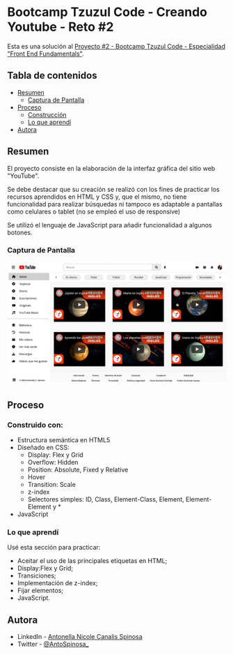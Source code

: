 # Bootcamp Tzuzul Code - Creando Youtube - Reto #2

Esta es una solución al [Proyecto #2 - Bootcamp Tzuzul Code - Especialidad "Front End Fundamentals"](https://www.tzuzulcode.com/).

## Tabla de contenidos

- [Resumen](#Resumen)
  - [Captura de Pantalla](#Captura-de-pantalla)
- [Proceso](#Proceso)
  - [Construcción](#Construcción)
  - [Lo que aprendí](#Lo-que-aprendí)
- [Autora](#Autora)

## Resumen

El proyecto consiste en la elaboración de la interfaz gráfica del sitio web "YouTube".

Se debe destacar que su creación se realizó con los fines de practicar los recursos aprendidos en HTML y CSS y, que el mismo, no tiene funcionalidad para realizar búsquedas ni tampoco es adaptable a pantallas como celulares o tablet (no se empleó el uso de responsive)

Se utilizó el lenguaje de JavaScript para añadir funcionalidad a algunos botones.

### Captura de Pantalla

![](./img/my-solution.png)

## Proceso

### Construido con:

- Estructura semántica en HTML5
- Diseñado en CSS:
  - Display: Flex y Grid
  - Overflow: Hidden
  - Position: Absolute, Fixed y Relative
  - Hover
  - Transition: Scale
  - z-index
  - Selectores simples: ID, Class, Element-Class, Element, Element-Element y \*
- JavaScript

### Lo que aprendí

Usé esta sección para practicar:

- Aceitar el uso de las principales etiquetas en HTML;
- Display:Flex y Grid;
- Transiciones;
- Implementación de z-index;
- Fijar elementos;
- JavaScript.

## Autora

- LinkedIn - [Antonella Nicole Canalis Spinosa](https://www.linkedin.com/in/antonella-nicole-canalis-spinosa-/)
- Twitter - [@AntoSpinosa\_](https://twitter.com/AntoSpinosa_)

